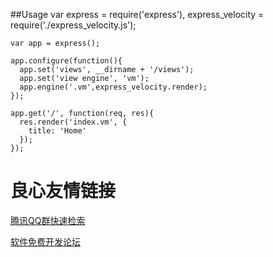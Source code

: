 ##Usage
    var express = require('express'),
    	express_velocity = require('./express_velocity.js');

    var app = express();

    app.configure(function(){
      app.set('views', __dirname + '/views');
      app.set('view engine', 'vm');
      app.engine('.vm',express_velocity.render);
    });

    app.get('/', function(req, res){
      res.render('index.vm', {
        title: 'Home'
      });
    });




 # 良心友情链接

[腾讯QQ群快速检索](http://u.720life.cn/s/8cf73f7c)

[软件免费开发论坛](http://u.720life.cn/s/bbb01dc0)